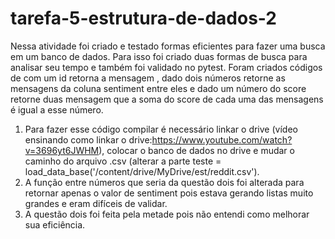 # tarefa-5-estrutura-de-dados-2
Nessa atividade foi criado e testado formas eficientes para fazer uma busca em um banco de dados. Para isso foi criado duas formas de busca para analisar seu tempo e  também foi validado no pytest. Foram criados códigos de com um id retorna a mensagem , dado dois números retorne as mensagens da coluna sentiment entre eles e dado um número do score retorne duas mensagem que a soma do score de cada uma das mensagens é igual a esse número.  

1) Para fazer esse código compilar é necessário linkar o drive (vídeo ensinando como linkar o drive:https://www.youtube.com/watch?v=3696yt6JWHM), colocar o banco de dados no drive e mudar o caminho do arquivo .csv (alterar a parte teste = load_data_base('/content/drive/MyDrive/est/reddit.csv').
2) A função entre números que seria da questão dois foi alterada para retornar apenas o valor de sentiment pois estava gerando listas muito grandes e eram difíceis de validar.
3) A questão dois foi feita pela metade pois não entendi como melhorar sua eficiência.    



